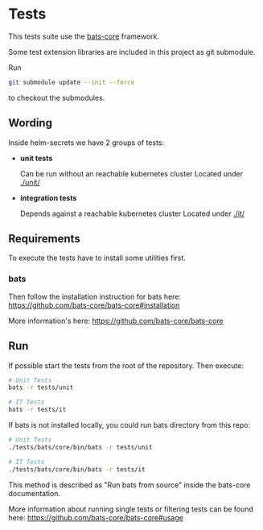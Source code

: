 # Tests

This tests suite use the [bats-core](https://github.com/bats-core/bats-core) framework.

Some test extension libraries are included in this project as git submodule.

Run

```bash
git submodule update --init --force
```

to checkout the submodules.

## Wording

Inside helm-secrets we have 2 groups of tests:

- **unit tests**

  Can be run without an reachable kubernetes cluster
  Located under [./unit/](./unit)

- **integration tests**

  Depends against a reachable kubernetes cluster
  Located under [./it/](./it)

## Requirements

To execute the tests have to install some utilities first.

### bats

Then follow the installation instruction for bats here: https://github.com/bats-core/bats-core#installation

More information's here: https://github.com/bats-core/bats-core

## Run

If possible start the tests from the root of the repository. Then execute:

```bash
# Unit Tests
bats -r tests/unit

# IT Tests
bats -r tests/it
```

If bats is not installed locally, you could run bats directory from this repo:

```bash
# Unit Tests
./tests/bats/core/bin/bats -r tests/unit

# IT Tests
./tests/bats/core/bin/bats -r tests/it
```

This method is described as "Run bats from source" inside the bats-core documentation.

More information about running single tests or filtering tests can be found here: https://github.com/bats-core/bats-core#usage

